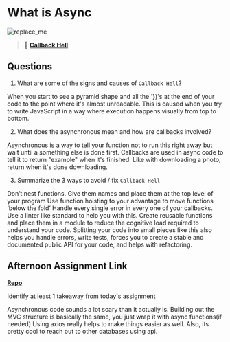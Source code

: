 # What is Async

![replace_me](https://codeworks.blob.core.windows.net/public/assets/img/illustrations/placeholder.svg)

> **📖 [Callback Hell](https://codeworksacademy.com/fs-student-guide/resources/wk4/01-Callbacks)**

## Questions

1. What are some of the signs and causes of `Callback Hell`?

When you start to see a pyramid shape and all the '})'s at the end of your code to the point where it's almost unreadable. This is caused when you try to write JavaScript in a way where execution happens visually from top to bottom.

2. What does the asynchronous mean and how are callbacks involved?

Asynchronous is a way to tell your function not to run this right away but wait until a something else is done first. Callbacks are used in async code to tell it to return "example" when it's finished. Like with downloading a photo, return when it's done downloading.

3. Summarize the 3 ways to avoid / fix `Callback Hell`

Don’t nest functions. Give them names and place them at the top level of your program
Use function hoisting to your advantage to move functions ‘below the fold’
Handle every single error in every one of your callbacks. Use a linter like standard to help you with this.
Create reusable functions and place them in a module to reduce the cognitive load required to understand your code. Splitting your code into small pieces like this also helps you handle errors, write tests, forces you to create a stable and documented public API for your code, and helps with refactoring.

## Afternoon Assignment Link

**[Repo](https://github.com/TimothyMcCormick/mvcGregslist)**

Identify at least 1 takeaway from today's assignment

Asynchronous code sounds a lot scary than it actually is. Building out the MVC structure is basically the same, you just wrap it with async functions(if needed) Using axios really helps to make things easier as well. Also, its pretty cool to reach out to other databases using api.